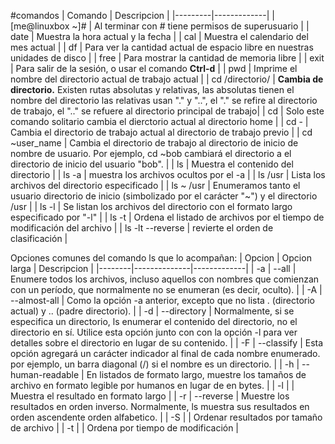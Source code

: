 #comandos
| Comando | Descripcion |
|---------|-------------|
| [me@linuxbox ~]# | Al terminar con # tiene permisos de superusuario |
| date | Muestra la hora actual y la fecha |
| cal | Muestra el calendario del mes actual |
| df | Para ver la cantidad actual de espacio libre en nuestras unidades de disco |
| free | Para mostrar la cantidad de memoria libre |
| exit | Para salir de la sesión, o usar el comando **Ctrl-d** |
| pwd | Imprime el nombre del directorio actual de trabajo actual |
| cd /directorio/ | **Cambia de directorio.** Existen rutas absolutas y relativas, las absolutas tienen el nombre del directorio las relativas usan "." y "..", el "." se refire al directorio de trabajo, el ".." se refuere al directorio principal de trabajo|
|  cd | Solo este comando solitario cambia el dierctorio actual al directorio home |
| cd - | Cambia el directorio de trabajo actual al directorio de trabajo previo |
| cd ~user_name | Cambia el directorio de trabajo al directorio de inicio de nombre de usuario. Por ejemplo, cd ~bob cambiará el directorio a el directorio de inicio del usuario "bob". |
| ls | Muestra el contenido del directorio |
| ls -a | muestra los archivos ocultos por el -a |
| ls /usr | Lista los archivos del directorio especificado |
| ls ~ /usr | Enumeramos tanto el usuario directorio de inicio (simbolizado por el carácter "~") y el directorio /usr |
| ls -l | Se listan los archivos del directorio con el formato largo especificado por "-l" |
| ls -t | Ordena el listado de archivos por el tiempo de modificación del archivo |
| ls -lt --reverse | revierte el orden de clasificación |

Opciones comunes del comando ls que lo acompañan:
| Opcion | Opcion larga | Descripcion |
|--------|--------------|-------------|
| -a | --all | Enumere todos los archivos, incluso aquellos con nombres que comienzan con un período, que normalmente no se enumeran (es decir, oculto). |
| -A | --almost-all | Como la opción -a anterior, excepto que no lista . (directorio actual) y .. (padre directorio). |
| -d | --directory | Normalmente, si se especifica un directorio, ls enumerar el contenido del directorio, no el directorio en sí. Utilice esta opción junto con con la opción -l para ver detalles sobre el directorio en lugar de su contenido. |
| -F | --classify | Esta opción agregará un carácter indicador al final de cada nombre enumerado. por ejemplo, un barra diagonal (/) si el nombre es un directorio. |
| -h | --human-readable | En listados de formato largo, muestre los tamaños de archivo en formato legible por humanos en lugar de en bytes. |
| -l | |  Muestra el resultado en formato largo |
| -r | --reverse | Muestre los resultados en orden inverso. Normalmente, ls muestra sus resultados en orden ascendente orden alfabetico. |
| -S |  | Ordenar resultados por tamaño de archivo |
| -t | | Ordena por tiempo de modificación |
